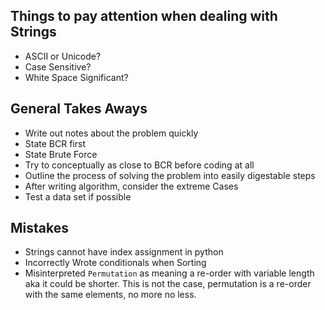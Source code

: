 ## Things to pay attention when dealing with Strings
* ASCII or Unicode?
* Case Sensitive?
* White Space Significant?

## General Takes Aways
* Write out notes about the problem quickly
* State BCR first
* State Brute Force
* Try to conceptually as close to BCR before coding at all
* Outline the process of solving the problem into easily digestable steps
* After writing algorithm, consider the extreme Cases
* Test a data set if possible

## Mistakes
* Strings cannot have index assignment in python
* Incorrectly Wrote conditionals when Sorting
* Misinterpreted `Permutation` as meaning a re-order with variable length aka it could be shorter. This is not the case, permutation is a re-order with the same elements, no more no less.
